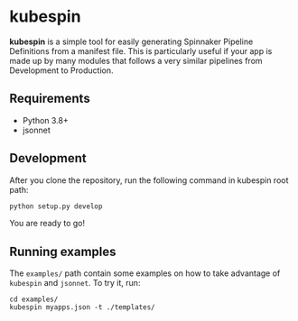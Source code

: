 # kubespin

**kubespin** is a simple tool for easily generating Spinnaker Pipeline Definitions from a manifest file. This is particularly useful if your app is made up by many modules that follows a very similar pipelines from Development to Production.

## Requirements

- Python 3.8+
- jsonnet

## Development

After you clone the repository, run the following command in kubespin root path:

```bash
python setup.py develop
```

You are ready to go!

## Running examples

The `examples/` path contain some examples on how to take advantage of `kubespin` and `jsonnet`. To try it, run:

```
cd examples/
kubespin myapps.json -t ./templates/
```